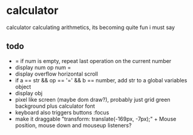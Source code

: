 # calculator
calculator calculating arithmetics, its becoming quite fun i must say

## todo
- = if num is empty, repeat last operation on the current number
- display num op num =
- display overflow horizontal scroll
- if a == str && op == '=' && b == number, add str to a global variables object
- display obj
- pixel like screen (maybe dom draw?), probably just grid green background plus calculator font
- keyboard also triggers buttons :focus
- make it draggable "transform: translate(-169px, -7px);" + Mouse position, mouse down and mouseup listeners?
